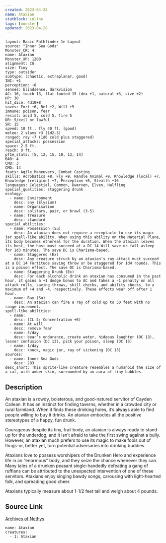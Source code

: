 ```yaml
---
created: 2023-04-28
name: Ataxian
statblock: inline
tags: [monster]
updated: 2023-04-28
---
```

```statblock
layout: Basic Pathfinder 1e Layout
source: "Inner Sea Gods"
Monster_CR: 4
name: Ataxian
Monster_XP: 1200
alignment: CG
size: Tiny
type: outsider
subtype: (chaotic, extraplanar, good)
INI: +1
perception: +8
senses: blindsense, darkvision
AC: 16, touch 13, flat-footed 15 (dex +1, natural +3, size +2)
HP: 30
hit_dice: 4d10+8
saves: Fort +6, Ref +2, Will +5
immune: poison, fear
resist: acid 5, cold 5, fire 5
DR: 5/evil or lawful
SR: 15
speed: 10 ft., fly 40 ft. (good)
melee: 2 slams +3 (1d2-3)
ranged: ray +7 (1d6 cold plus staggered)
special_attacks: possession
space: 2.5 ft.
reach: 0 ft.
pf1e_stats: [5, 12, 15, 10, 13, 14]
BAB: 4
CMB: 3
CMD: 14
feats: Agile Maneuvers, Combat Casting
skills: Acrobatics +8, Fly +9, Handle Animal +9, Knowledge (local) +7, Knowledge (religion) +7, Perception +8, Stealth +16
languages: Celestial, Common, Dwarven, Elven, Halfling
special_qualities: staggering drunk
ecology:
  - name: Environment
    desc: any (Elysium)
  - name: Organisation
    desc: solitary, pair, or brawl (3-5)
  - name: Treasure
    desc: standard
special_abilities:
  - name: Possession (Su)
    desc: An ataxian does not require a receptacle to use its magic jar spell-like ability. When using this ability on the Material Plane, its body becomes ethereal for the duration. When the ataxian leaves its host, the host must succeed at a DC 14 Will save or fall asleep for 1d3 minutes. The save DC is Charisma-based.
  - name: Staggered (Ex)
    desc: Any creature struck by an ataxian’s ray attack must succeed at a DC 14 Fortitude saving throw or be staggered for 1d4 rounds. This is a poison effect. The save DC is Charisma-based.
  - name: Staggering Drunk (Ex)
    desc: For each alcoholic drink an ataxian has consumed in the past hour, it gains a +1 dodge bonus to AC and takes a -1 penalty on all attack rolls, saving throws, skill checks, and ability checks, to a maximum of +4 and -4, respectively. These effects wear off after 1 hour.
  - name: Ray (Su)
    desc: An ataxian can fire a ray of cold up to 30 feet with no range increment.
spell-like_abilities:
  - name:
    desc: (CL 4; Concentration +6)
  - name: At will
    desc: remove fear
  - name: 3/day
    desc: bear’s endurance, create water, hideous laughter (DC 13), lesser confusion (DC 13), pick your poison, sleep (DC 13)
  - name: 1/day
    desc: knock, magic jar, ray of sickening (DC 13)
sources:
  - name: Inner Sea Gods
    desc: 283
desc_short: This sprite-like creature resembles a humanoid the size of a cat, with amber skin, surrounded by an aura of tiny bubbles.
```
## Description
An ataxian is a rowdy, boisterous, and good-natured servitor of Cayden Cailean. It has an instinct for finding taverns, whether in a crowded city or rural farmland. When it finds these drinking holes, it’s always able to find people willing to buy it drinks. An ataxian embodies all the positive stereotypes of a happy, fun drunk.

Courageous despite its tiny, frail body, an ataxian is always ready to stand up for the underdog, and it isn’t afraid to take the first swing against a bully. However, an ataxian much prefers to use its magic to make fools out of thugs-or, better yet, turn potential adversaries into drinking buddies.

Ataxians love to possess worshipers of the Drunken Hero and experience life in an “enormous” body, and they seize the chance whenever they can. Many tales of a drunken peasant single-handedly defeating a gang of ruffians can be attributed to the unexpected intervention of one of these servitors. Ataxians enjoy singing bawdy songs, carousing with light-hearted folk, and spreading good cheer.

Ataxians typically measure about 1-1/2 feet tall and weigh about 4 pounds.
## Source Link
[Archives of Nethys](https://aonprd.com/MonsterDisplay.aspx?ItemName=Ataxian)
```encounter-table
name: Ataxian
creatures:
  - 1: Ataxian
```

